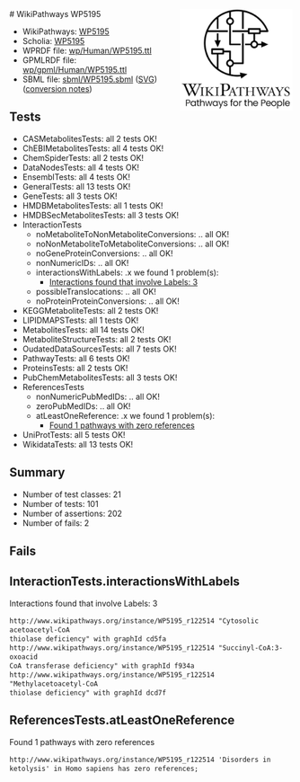 <img style="float: right; width: 200px" src="../logo.png" />
# WikiPathways WP5195

* WikiPathways: [WP5195](https://identifiers.org/wikipathways:WP5195)
* Scholia: [WP5195](https://scholia.toolforge.org/wikipathways/WP5195)
* WPRDF file: [wp/Human/WP5195.ttl](../wp/Human/WP5195.ttl)
* GPMLRDF file: [wp/gpml/Human/WP5195.ttl](../wp/gpml/Human/WP5195.ttl)
* SBML file: [sbml/WP5195.sbml](../sbml/WP5195.sbml) ([SVG](../sbml/WP5195.svg)) ([conversion notes](../sbml/WP5195.txt))

## Tests
* CASMetabolitesTests: all 2 tests OK!
* ChEBIMetabolitesTests: all 4 tests OK!
* ChemSpiderTests: all 2 tests OK!
* DataNodesTests: all 4 tests OK!
* EnsemblTests: all 4 tests OK!
* GeneralTests: all 13 tests OK!
* GeneTests: all 3 tests OK!
* HMDBMetabolitesTests: all 1 tests OK!
* HMDBSecMetabolitesTests: all 3 tests OK!
* InteractionTests
    * noMetaboliteToNonMetaboliteConversions: .. all OK!
    * noNonMetaboliteToMetaboliteConversions: .. all OK!
    * noGeneProteinConversions: .. all OK!
    * nonNumericIDs: .. all OK!
    * interactionsWithLabels: .x we found 1 problem(s):
        * [Interactions found that involve Labels: 3](#630d267a)
    * possibleTranslocations: .. all OK!
    * noProteinProteinConversions: .. all OK!
* KEGGMetaboliteTests: all 2 tests OK!
* LIPIDMAPSTests: all 1 tests OK!
* MetabolitesTests: all 14 tests OK!
* MetaboliteStructureTests: all 2 tests OK!
* OudatedDataSourcesTests: all 7 tests OK!
* PathwayTests: all 6 tests OK!
* ProteinsTests: all 2 tests OK!
* PubChemMetabolitesTests: all 3 tests OK!
* ReferencesTests
    * nonNumericPubMedIDs: .. all OK!
    * zeroPubMedIDs: .. all OK!
    * atLeastOneReference: .x we found 1 problem(s):
        * [Found 1 pathways with zero references](#35eb778e)
* UniProtTests: all 5 tests OK!
* WikidataTests: all 13 tests OK!


## Summary

* Number of test classes: 21
* Number of tests: 101
* Number of assertions: 202
* Number of fails: 2

## Fails

<a name="630d267a" />

## InteractionTests.interactionsWithLabels

Interactions found that involve Labels: 3
```
http://www.wikipathways.org/instance/WP5195_r122514 "Cytosolic acetoacetyl-CoA 
thiolase deficiency" with graphId cd5fa
http://www.wikipathways.org/instance/WP5195_r122514 "Succinyl-CoA:3-oxoacid 
CoA transferase deficiency" with graphId f934a
http://www.wikipathways.org/instance/WP5195_r122514 "Methylacetoacetyl-CoA 
thiolase deficiency" with graphId dcd7f
```

<a name="35eb778e" />

## ReferencesTests.atLeastOneReference

Found 1 pathways with zero references
```
http://www.wikipathways.org/instance/WP5195_r122514 'Disorders in ketolysis' in Homo sapiens has zero references; 
```

